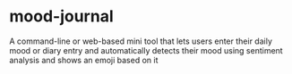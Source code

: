 # mood-journal
A command-line or web-based mini tool that lets users enter their daily mood or diary entry and automatically detects their mood using sentiment analysis and shows an emoji based on it
